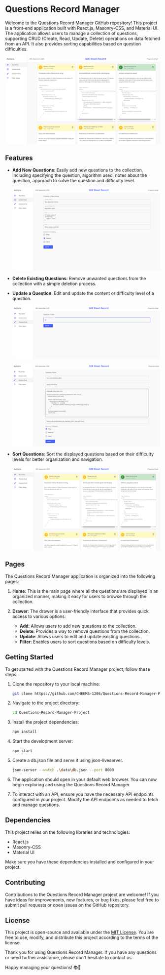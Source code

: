 # Questions Record Manager

Welcome to the Questions Record Manager GitHub repository! This project is a front-end application built with React.js, Masonry-CSS, and Material UI. The application allows users to manage a collection of questions, supporting CRUD (Create, Read, Update, Delete) operations on data fetched from an API. It also provides sorting capabilities based on question difficulties.

![Home Image](https://github.com/CHEEMS-1206/Questions-Record-Manager-Project/blob/main/projectImages/landingPage.png)

## Features

- **Add New Questions**: Easily add new questions to the collection, including specifying the question, algorithm used, notes about the question, approach to solve the question and difficulty level.

  ![Add Questions](https://github.com/CHEEMS-1206/Questions-Record-Manager-Project/blob/main/projectImages/createNew.png)

- **Delete Existing Questions**: Remove unwanted questions from the collection with a simple deletion process.

- **Update a Question**: Edit and update the content or difficulty level of a question.

  ![Filling ID for updation](https://github.com/CHEEMS-1206/Questions-Record-Manager-Project/blob/main/projectImages/updateByIdFetching.png)

  ![Update page](https://github.com/CHEEMS-1206/Questions-Record-Manager-Project/blob/main/projectImages/update.png)

- **Sort Questions**: Sort the displayed questions based on their difficulty levels for better organization and navigation.

  ![Home Image](https://github.com/CHEEMS-1206/Questions-Record-Manager-Project/blob/main/projectImages/landingPage.png)

## Pages

The Questions Record Manager application is organized into the following pages:

1. **Home**: This is the main page where all the questions are displayed in an organized manner, making it easy for users to browse through the collection.

2. **Drawer**: The drawer is a user-friendly interface that provides quick access to various options:

   - **Add**: Allows users to add new questions to the collection.
   - **Delete**: Provides a way to remove questions from the collection.
   - **Update**: Allows users to edit and update existing questions.
   - **Filter**: Enables users to sort questions based on difficulty levels.

## Getting Started

To get started with the Questions Record Manager project, follow these steps:

1. Clone the repository to your local machine:

   ```bash
   git clone https://github.com/CHEEMS-1206/Questions-Record-Manager-Project.git
   ```

2. Navigate to the project directory:

   ```bash
   cd Questions-Record-Manager-Project
   ```

3. Install the project dependencies:

   ```bash
   npm install
   ```

4. Start the development server:

   ```bash
   npm start
   ```

5. Create a db.json file and serve it using json-liveserver.
   ```bash
   json-server --watch .\data\db.json --port 8000
   ```

6. The application should open in your default web browser. You can now begin exploring and using the Questions Record Manager.

7. To interact with an API, ensure you have the necessary API endpoints configured in your project. Modify the API endpoints as needed to fetch and manage questions.

## Dependencies

This project relies on the following libraries and technologies:

- React.js
- Masonry-CSS
- Material UI

Make sure you have these dependencies installed and configured in your project.

## Contributing

Contributions to the Questions Record Manager project are welcome! If you have ideas for improvements, new features, or bug fixes, please feel free to submit pull requests or open issues on the GitHub repository.

## License

This project is open-source and available under the [MIT License](LICENSE). You are free to use, modify, and distribute this project according to the terms of the license.

Thank you for using Questions Record Manager. If you have any questions or need further assistance, please don't hesitate to contact us.

Happy managing your questions! 📚🧐
